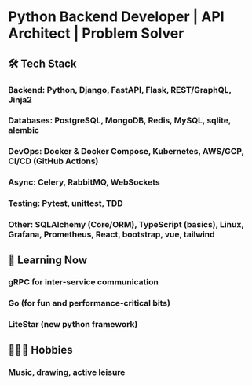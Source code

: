 # Python Backend Developer | API Architect | Problem Solver

## 🛠️ Tech Stack

### Backend: Python, Django, FastAPI, Flask, REST/GraphQL, Jinja2

### Databases: PostgreSQL, MongoDB, Redis, MySQL, sqlite, alembic

### DevOps: Docker & Docker Compose, Kubernetes, AWS/GCP, CI/CD (GitHub Actions)

### Async: Celery, RabbitMQ, WebSockets

### Testing: Pytest, unittest, TDD

### Other: SQLAlchemy (Core/ORM), TypeScript (basics), Linux, Grafana, Prometheus, React, bootstrap, vue, tailwind

## 🌱 Learning Now

### gRPC for inter-service communication

### Go (for fun and performance-critical bits)

### LiteStar (new python framework)

## 🚴🏿‍♂️ Hobbies

### Music, drawing, active leisure
